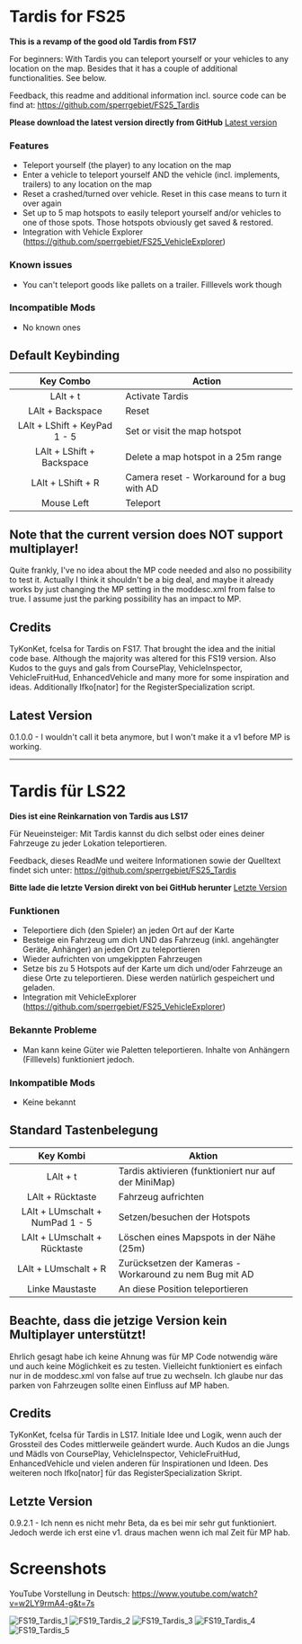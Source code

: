 # Tardis for FS25
**This is a revamp of the good old Tardis from FS17**

For beginners: With Tardis you can teleport yourself or your vehicles to any location on the map.
Besides that it has a couple of additional functionalities. See below.

Feedback, this readme and additional information incl. source code can be find at: https://github.com/sperrgebiet/FS25_Tardis

**Please download the latest version directly from GitHub**
[Latest version](https://github.com/sperrgebiet/FS25_Tardis/blob/main/FS25_Tardis.zip?raw=true)

### Features
* Teleport yourself (the player) to any location on the map
* Enter a vehicle to teleport yourself AND the vehicle (incl. implements, trailers) to any location on the map
* Reset a crashed/turned over vehicle. Reset in this case means to turn it over again
* Set up to 5 map hotspots to easily teleport yourself and/or vehicles to one of those spots. Those hotspots obviously get saved & restored.
* Integration with Vehicle Explorer (https://github.com/sperrgebiet/FS25_VehicleExplorer)
  

### Known issues
* You can't teleport goods like pallets on a trailer. Filllevels work though


### Incompatible Mods
* No known ones

## Default Keybinding
|Key Combo|Action|
|:---:|---|
|LAlt + t|Activate Tardis|
|LAlt + Backspace|Reset|
|LAlt + LShift + KeyPad 1 - 5|Set or visit the map hotspot|
|LAlt + LShift + Backspace|Delete a map hotspot in a 25m range|
|LAlt + LShift + R|Camera reset - Workaround for a bug with AD|
|Mouse Left|Teleport|


## Note that the current version does NOT support multiplayer!
Quite frankly, I've no idea about the MP code needed and also no possibility to test it. Actually I think it shouldn't be a big deal, and maybe it already works by just changing
the MP setting in the moddesc.xml from false to true. I assume just the parking possibility has an impact to MP.

## Credits
TyKonKet, fcelsa for Tardis on FS17. That brought the idea and the initial code base. Although the majority was altered for this FS19 version.
Also Kudos to the guys and gals from CoursePlay, VehicleInspector, VehicleFruitHud, EnhancedVehicle and many more for some inspiration and ideas.
Additionally Ifko[nator] for the RegisterSpecialization script.


## Latest Version
0.1.0.0 - I wouldn't call it beta anymore, but I won't make it a v1 before MP is working.

-----


# Tardis für LS22
**Dies ist eine Reinkarnation von Tardis aus LS17**

Für Neueinsteiger: Mit Tardis kannst du dich selbst oder eines deiner Fahrzeuge zu jeder Lokation teleportieren.

Feedback, dieses ReadMe und weitere Informationen sowie der Quelltext findet sich unter: https://github.com/sperrgebiet/FS25_Tardis

**Bitte lade die letzte Version direkt von bei GitHub herunter**
[Letzte Version](https://github.com/sperrgebiet/FS25_Tardis/blob/main/FS25_Tardis.zip?raw=true)

### Funktionen
* Teleportiere dich (den Spieler) an jeden Ort auf der Karte
* Besteige ein Fahrzeug um dich UND das Fahrzeug (inkl. angehängter Geräte, Anhänger) an jeden Ort zu teleportieren
* Wieder aufrichten von umgekippten Fahrzeugen
* Setze bis zu 5 Hotspots auf der Karte um dich und/oder Fahrzeuge an diese Orte zu teleportieren. Diese werden natürlich gespeichert und geladen.
* Integration mit VehicleExplorer (https://github.com/sperrgebiet/FS25_VehicleExplorer)


### Bekannte Probleme
* Man kann keine Güter wie Paletten teleportieren. Inhalte von Anhängern (Filllevels) funktioniert jedoch.

### Inkompatible Mods
* Keine bekannt

## Standard Tastenbelegung
|Key Kombi|Aktion|
|:---:|---|
|LAlt + t|Tardis aktivieren (funktioniert nur auf der MiniMap)|
|LAlt + Rücktaste|Fahrzeug aufrichten|
|LAlt + LUmschalt + NumPad 1 - 5|Setzen/besuchen der Hotspots|
|LAlt + LUmschalt + Rücktaste|Löschen eines Mapspots in der Nähe (25m)|
|LAlt + LUmschalt + R|Zurücksetzen der Kameras - Workaround zu nem Bug mit AD|
|Linke Maustaste|An diese Position teleportieren|


## Beachte, dass die jetzige Version kein Multiplayer unterstützt!
Ehrlich gesagt habe ich keine Ahnung was für MP Code notwendig wäre und auch keine Möglichkeit es zu testen. Vielleicht funktioniert es einfach nur in de moddesc.xml von false auf true zu wechseln.
Ich glaube nur das parken von Fahrzeugen sollte einen Einfluss auf MP haben.

## Credits
TyKonKet, fcelsa für Tardis in LS17. Initiale Idee und Logik, wenn auch der Grossteil des Codes mittlerweile geändert wurde.
Auch Kudos an die Jungs und Mädls von CoursePlay, VehicleInspector, VehicleFruitHud, EnhancedVehicle und vielen anderen für Inspirationen und Ideen.
Des weiteren noch Ifko[nator] für das RegisterSpecialization Skript.

## Letzte Version
0.9.2.1 - Ich nenn es nicht mehr Beta, da es bei mir sehr gut funktioniert. Jedoch werde ich erst eine v1. draus machen wenn ich mal Zeit für MP hab.


# Screenshots
YouTube Vorstellung in Deutsch: https://www.youtube.com/watch?v=w2LY9rmA4-g&t=7s

![FS19_Tardis_1](https://user-images.githubusercontent.com/20586786/53123931-7bb06f80-355a-11e9-87c5-3373f0e49519.png)
![FS19_Tardis_2](https://user-images.githubusercontent.com/20586786/53123933-7bb06f80-355a-11e9-9416-7ff49150004b.png)
![FS19_Tardis_3](https://user-images.githubusercontent.com/20586786/53123934-7bb06f80-355a-11e9-8965-6c13951ac5fb.png)
![FS19_Tardis_4](https://user-images.githubusercontent.com/20586786/53123935-7bb06f80-355a-11e9-951e-6eb95f6ad5cf.png)
![FS19_Tardis_5](https://user-images.githubusercontent.com/20586786/53123936-7c490600-355a-11e9-93e2-fdda079be63d.png)
